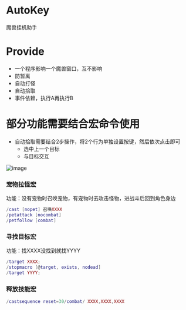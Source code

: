 # AutoKey
魔兽挂机助手

# Provide
* 一个程序影响一个魔兽窗口，互不影响
* 防暂离
* 自动打怪
* 自动拾取
* 事件依赖，执行A再执行B

# 部分功能需要结合宏命令使用
* 自动拾取需要结合2步操作，将2个行为单独设置按键，然后依次点击即可
  * 选中上一个目标
  * 与目标交互


![image](https://user-images.githubusercontent.com/3711488/157415473-71564efb-3f1e-4151-9b0b-a7ae3f994c2c.png)

### 宠物拉怪宏
  功能：没有宠物时召唤宠物，有宠物时去攻击怪物，进战斗后回到角色身边
``` lua
/cast [nopet] 召唤XXXX
/petattack [nocombat]
/petfollow [combat]
```

### 寻找目标宏
  功能：找XXXX没找到就找YYYY
  
``` lua
/target XXXX;
/stopmacro [@target, exists, nodead]
/target YYYY;
```

### 释放技能宏
``` lua
/castsequence reset=30/combat/ XXXX,XXXX,XXXX
```
